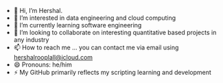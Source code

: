 - 👋 Hi, I’m Hershal.
- 👀 I’m interested in data engineering and cloud computing
- 🌱 I’m currently learning software engineering
- 💞️ I’m looking to collaborate on interesting quantitative based projects in any industry
- 📫 How to reach me ... you can contact me via email using hershalrooplall@icloud.com
- 😄 Pronouns: he/him
- ⚡ My GitHub primarily reflects my scripting learning and development

<!---
hershalr/hershalr is a ✨ special ✨ repository because its `README.md` (this file) appears on your GitHub profile.
You can click the Preview link to take a look at your changes.
--->
